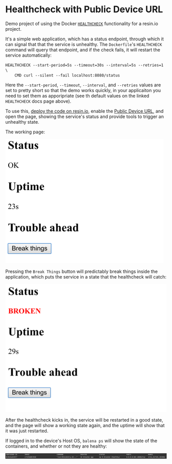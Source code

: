 # Healthcheck with Public Device URL

Demo project of using the Docker [`HEALTHCHECK`](https://docs.docker.com/engine/reference/builder/#healthcheck) functionality for a resin.io project.

It's a simple web application, which has a status endpoint, through which it can signal that that the service is unhealthy. The `Dockerfile`'s `HEALTHCHECK` command will query that endpoint, and if the check fails, it will restart the service automatically:

```
HEALTHCHECK --start-period=5s --timeout=30s --interval=5s --retries=1 \
    CMD curl --silent --fail localhost:8080/status
```

Here the `--start-period`, `--timeout`, `--interval`, and `--retries` values are set to pretty short so that the demo works quickly, in your applicaiton you need to set them as apporipriate (see th default values on the linked `HEALTHCHECK` docs page above).

To use this, [deploy the code on resin.io](https://docs.resin.io/learn/getting-started/raspberrypi3/nodejs/), enable the [Public Device URL](https://docs.resin.io/learn/manage/actions/#enable-public-device-url), and open the page, showing the service's status and provide tools to trigger an unhealthy state.

The working page:

![working](images/working.png)

Pressing the `Break Things` button will predictably break things inside the application, which puts the service in a state that the healthcheck will catch:

![broken](images/broken.png)

After the healthcheck kicks in, the service will be restarted in a good state, and the page will show a working state again, and the uptime will show that it was just restarted.

If logged in to the device's Host OS, `balena ps` will show the state of the containers, and whether or not they are healthy:

![balena ps](images/balena_ps.png)
